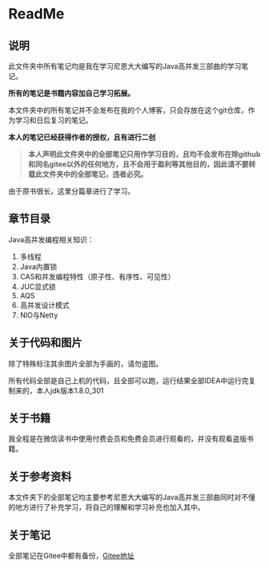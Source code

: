 # ReadMe

## 说明

此文件夹中所有笔记均是我在学习尼恩大大编写的Java高并发三部曲的学习笔记。

**所有的笔记是书籍内容加自己学习拓展。**

本文件夹中的所有笔记并不会发布在我的个人博客，只会存放在这个git仓库，作为学习和日后复习的笔记。

**本人的笔记已经获得作者的授权，且有进行二创**

> **本人声明此文件夹中的全部笔记只用作学习目的，且均不会发布在除github和同名gitee以外的任何地方，且不会用于盈利等其他目的，因此请不要转载此文件夹中的全部笔记，违者必究。**

由于原书很长，这里分篇章进行了学习。

## 章节目录

Java高并发编程相关知识：

1. 多线程
2. Java内置锁
3. CAS和并发编程特性（原子性、有序性、可见性）
3. JUC显式锁
3. AQS
3. 高并发设计模式
3. NIO与Netty

## 关于代码和图片

除了特殊标注其余图片全部为手画的，请勿盗图。

所有代码全部是自己上机的代码，且全部可以跑，运行结果全部IDEA中运行完复制来的，本人jdk版本1.8.0_301

## 关于书籍

我全程是在微信读书中使用付费会员和免费会员进行观看的，并没有观看盗版书籍。

## 关于参考资料

本文件夹下的全部笔记均主要参考尼恩大大编写的Java高并发三部曲同时对不懂的地方进行了补充学习，将自己的理解和学习补充也加入其中。

## 关于笔记

全部笔记在Gitee中都有备份，[Gitee地址](https://gitee.com/yhr520/Code_Career)
